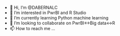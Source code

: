 - 👋 Hi, I’m @DABERNALC
- 👀 I’m interested in PwrBI and R Studio
- 🌱 I’m currently learning Python machine learning
- 💞️ I’m looking to collaborate on PwrBI<->Big data<->R
- 📫 How to reach me ...

<!---
DABERNALC/DABERNALC is a ✨ special ✨ repository because its `README.md` (this file) appears on your GitHub profile.

